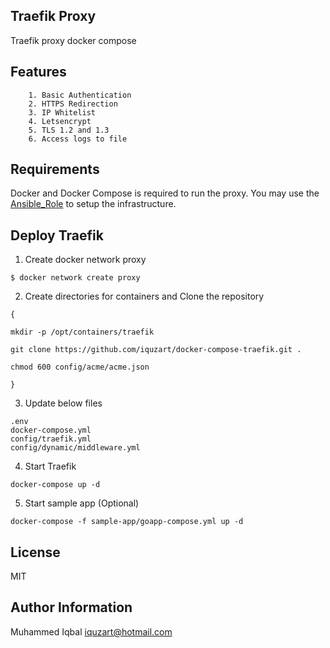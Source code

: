 Traefik Proxy
-------------

Traefik proxy docker compose


Features
--------
```
    1. Basic Authentication
    2. HTTPS Redirection
    3. IP Whitelist
    4. Letsencrypt
    5. TLS 1.2 and 1.3
    6. Access logs to file
```

Requirements
------------
Docker and Docker Compose is required to run the proxy. You may use the [Ansible_Role](https://github.com/iquzart/ansible-role-docker) to setup the infrastructure.


Deploy Traefik
--------------

1. Create docker network proxy
```
$ docker network create proxy
```

2. Create directories for containers and Clone the repository
```
{

mkdir -p /opt/containers/traefik

git clone https://github.com/iquzart/docker-compose-traefik.git .

chmod 600 config/acme/acme.json

}
```

3. Update below files 
```
.env
docker-compose.yml
config/traefik.yml
config/dynamic/middleware.yml
```

4. Start Traefik
```
docker-compose up -d
```

5. Start sample app (Optional)
```
docker-compose -f sample-app/goapp-compose.yml up -d
```


License
-------

MIT

Author Information
------------------

Muhammed Iqbal <iquzart@hotmail.com>